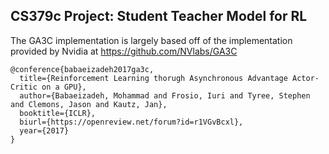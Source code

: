 ## CS379c Project: Student Teacher Model for RL


The GA3C implementation is largely based off of the implementation provided by Nvidia at https://github.com/NVlabs/GA3C


```
@conference{babaeizadeh2017ga3c,
  title={Reinforcement Learning thorugh Asynchronous Advantage Actor-Critic on a GPU},
  author={Babaeizadeh, Mohammad and Frosio, Iuri and Tyree, Stephen and Clemons, Jason and Kautz, Jan},
  booktitle={ICLR},
  biurl={https://openreview.net/forum?id=r1VGvBcxl},
  year={2017}
}
```

